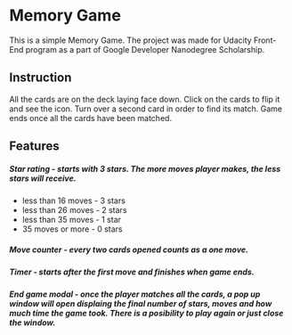 # Memory Game 

This is a simple Memory Game. The project was made for Udacity Front-End program as a part of Google Developer Nanodegree Scholarship.

## Instruction

All the cards are on the deck laying face down. Click on the cards to flip it and see the icon. Turn over a second card in order to find its match. Game ends once all the cards have been matched.

## Features

##### Star rating - starts with 3 stars. The more moves player makes, the less stars will receive.
- less than 16 moves - 3 stars
- less than 26 moves - 2 stars
- less than 35 moves - 1 star
- 35 moves or more - 0 stars

##### Move counter - every two cards opened counts as a one move.

##### Timer - starts after the first move and finishes when game ends.

##### End game modal - once the player matches all the cards, a pop up window will open displaing the final number of stars, moves and how much time the game took. There is a posibility to play again or just close the window.